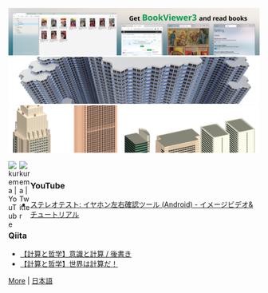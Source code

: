 [![banner](https://raw.githubusercontent.com/kurema/kurema/master/image/banner3.jpg)](https://github.com/kurema/BookViewerApp3)  
[![banner](https://raw.githubusercontent.com/kurema/kurema/master/image/banner2.png)](https://github.com/kurema/RhinoArchitecturalLibrary)  
[![banner](https://raw.githubusercontent.com/kurema/kurema/master/image/banner1.png)](https://github.com/kurema/Models)

[<img align="left" alt="kurema | YouTube" width="22px" src="https://cdn.jsdelivr.net/npm/simple-icons@v3/icons/youtube.svg" />][youtube]
[<img align="left" alt="kurema | Twitter" width="22px" src="https://cdn.jsdelivr.net/npm/simple-icons@v3/icons/twitter.svg" />][twitter]

<br />

### YouTube
<!-- YOUTUBE:START -->
- [ステレオテスト: イヤホン左右確認ツール &lpar;Android&rpar; - イメージビデオ&amp;チュートリアル](https://www.youtube.com/watch?v=4K_icWsNJlY)
<!-- YOUTUBE:END -->

### Qiita
<!-- QIITA:START -->
- [【計算と哲学】意識と計算 / 後書き](https://qiita.com/kurema/items/3e9e2c3b2f6b6bbce094)
- [【計算と哲学】世界は計算だ！](https://qiita.com/kurema/items/c1deae7e5539b893f936)
<!-- QIITA:END -->

[twitter]: https://twitter.com/kurema_makoto
[youtube]: https://www.youtube.com/channel/UCRXOgsw-LUdgPSN95myPw7g

[More](https://github.com/sponsors/kurema) | [日本語](https://github.com/kurema/kurema/blob/master/introduction.ja-jp.md)
